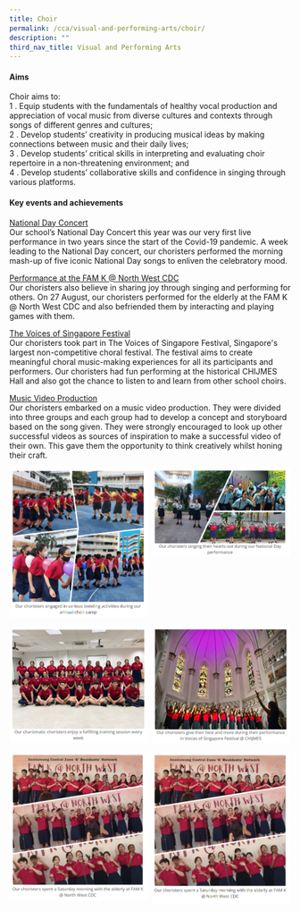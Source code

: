 ```yaml
---
title: Choir
permalink: /cca/visual-and-performing-arts/choir/
description: ""
third_nav_title: Visual and Performing Arts
---
```

#### Aims

Choir aims to:  <br>
1 \.  Equip students with the fundamentals of healthy vocal production and appreciation of vocal music from diverse cultures and contexts through songs of different genres and cultures;<br>
2 \.  Develop students’ creativity in producing musical ideas by making connections between music and their daily lives;<br>
3 \.  Develop students’ critical skills in interpreting and evaluating choir repertoire in a non-threatening environment; and<br>
4 \.  Develop students’ collaborative skills and confidence in singing through various platforms.

#### Key events and achievements

<u>National Day Concert</u><br>
Our school’s National Day Concert this year was our very first live performance in two years since the start of the Covid-19 pandemic. A week leading to the National Day concert, our choristers performed the morning mash-up of five iconic National Day songs to enliven the celebratory mood.

<u>Performance at the FAM K @ North West CDC</u><br>
Our choristers also believe in sharing joy through singing and performing for others. On 27 August, our choristers performed for the elderly at the FAM K @ North West CDC and also befriended them by interacting and playing games with them.

<u>The Voices of Singapore Festival</u><br>
Our choristers took part in The Voices of Singapore Festival, Singapore's largest non-competitive choral festival. The festival aims to create meaningful choral music-making experiences for all its participants and performers. Our choristers had fun performing at the historical CHIJMES Hall and also got the chance to listen to and learn from other school choirs.

<u>Music Video Production</u><br>
Our choristers embarked on a music video production. They were divided into three groups and each group had to develop a concept and storyboard based on the song given. They were strongly encouraged to look up other successful videos as sources of inspiration to make a successful video of their own. This gave them the opportunity to think creatively whilst honing their craft.

<img src="/images/ch1.jpg" style="width:49%" align=left>
<img src="/images/ch2.jpg" style="width:49%" align=right>
<br clear="left"><br>

<img src="/images/ch3.jpg" style="width:49%" align=left>
<img src="/images/ch4.jpg" style="width:49%" align=right>
<br clear="left"><br>

<img src="/images/ch5.jpg" style="width:49%" align=left>
<img src="/images/ch6.jpg" style="width:49%" align=right>
<br clear="left"><br>